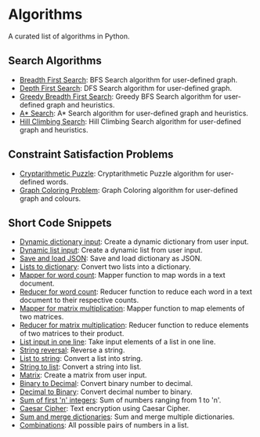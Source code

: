 # Algorithms

A curated list of algorithms in Python.

## Search Algorithms

- [Breadth First Search](https://github.com/NSTiwari/Algorithms/blob/main/Search%20Algorithms/breadth_first_search.py): BFS Search algorithm for user-defined graph.
- [Depth First Search](https://github.com/NSTiwari/Algorithms/blob/main/Search%20Algorithms/depth_first_search.py): DFS Search algorithm for user-defined graph.
- [Greedy Breadth First Search](https://github.com/NSTiwari/Algorithms/blob/main/Search%20Algorithms/greedy_bfs_search.py): Greedy BFS Search algorithm for user-defined graph and heuristics.
- [A* Search](https://github.com/NSTiwari/Algorithms/blob/main/Search%20Algorithms/a_star_search.py): A* Search algorithm for user-defined graph and heuristics.
- [Hill Climbing Search](https://github.com/NSTiwari/Algorithms/blob/main/Search%20Algorithms/hill_climbing.py): Hill Climbing Search algorithm for user-defined graph and heuristics.

## Constraint Satisfaction Problems
- [Cryptarithmetic Puzzle](https://github.com/NSTiwari/Algorithms/blob/main/Constraint%20Satisfaction%20Problems/cryptarithmetic.py): Cryptarithmetic Puzzle algorithm for user-defined words.
- [Graph Coloring Problem](https://github.com/NSTiwari/Algorithms/blob/main/Constraint%20Satisfaction%20Problems/graph_coloring.py): Graph Coloring algorithm for user-defined graph and colours.

## Short Code Snippets
- [Dynamic dictionary input](https://github.com/NSTiwari/Algorithms/blob/main/Short%20Code%20Snippets/input_dictionary.py): Create a dynamic dictionary from user input.
- [Dynamic list input](https://github.com/NSTiwari/Algorithms/blob/main/Short%20Code%20Snippets/input_list.py): Create a dynamic list from user input.
- [Save and load JSON](https://github.com/NSTiwari/Algorithms/blob/main/Short%20Code%20Snippets/save_load_json.py): Save and load dictionary as JSON.
- [Lists to dictionary](https://github.com/NSTiwari/Algorithms/blob/main/Short%20Code%20Snippets/lists_to_dictionary.py): Convert two lists into a dictionary.
- [Mapper for word count](https://github.com/NSTiwari/Algorithms/blob/main/Short%20Code%20Snippets/mapper_word_count.py): Mapper function to map words in a text document.
- [Reducer for word count](https://github.com/NSTiwari/Algorithms/blob/main/Short%20Code%20Snippets/reducer_word_count.py): Reducer function to reduce each word in a text document to their respective counts.
- [Mapper for matrix multiplication](https://github.com/NSTiwari/Algorithms/blob/main/Short%20Code%20Snippets/mapper_matrix_multiplication.py): Mapper function to map elements of two matrices.
- [Reducer for matrix multiplication](https://github.com/NSTiwari/Algorithms/blob/main/Short%20Code%20Snippets/reducer_matrix_multiplication.py): Reducer function to reduce elements of two matrices to their product.
- [List input in one line](https://github.com/NSTiwari/Algorithms/blob/main/Short%20Code%20Snippets/one_line_input.py): Take input elements of a list in one line.
- [String reversal](https://github.com/NSTiwari/Algorithms/blob/main/Short%20Code%20Snippets/reverse_string.py): Reverse a string.
- [List to string](https://github.com/NSTiwari/Algorithms/blob/main/Short%20Code%20Snippets/list_to_string.py): Convert a list into string.
- [String to list](https://github.com/NSTiwari/Algorithms/blob/main/Short%20Code%20Snippets/string_to_list.py): Convert a string into list.
- [Matrix](https://github.com/NSTiwari/Algorithms/blob/main/Short%20Code%20Snippets/matrix.py): Create a matrix from user input.
- [Binary to Decimal](https://github.com/NSTiwari/Algorithms/blob/main/Short%20Code%20Snippets/binary_to_decimal.py): Convert binary number to decimal.
- [Decimal to Binary](https://github.com/NSTiwari/Algorithms/blob/main/Short%20Code%20Snippets/decimal_to_binary.py): Convert decimal number to binary.
- [Sum of first 'n' integers](https://github.com/NSTiwari/Algorithms/blob/main/Short%20Code%20Snippets/sum_of_n_integers.py): Sum of numbers ranging from 1 to 'n'. 
- [Caesar Cipher](https://github.com/NSTiwari/Algorithms/blob/main/Short%20Code%20Snippets/caesar_cipher.py): Text encryption using Caesar Cipher.
- [Sum and merge dictionaries](https://github.com/NSTiwari/Algorithms/blob/main/Short%20Code%20Snippets/add_merge_dictionary.py): Sum and merge multiple dictionaries.
- [Combinations](https://github.com/NSTiwari/Algorithms/blob/main/Short%20Code%20Snippets/combinations.py): All possible pairs of numbers in a list.

